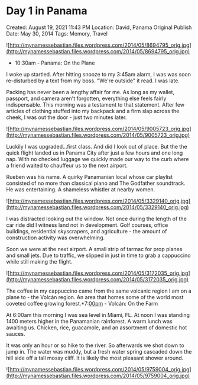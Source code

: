 # Day 1 in Panama

Created: August 19, 2021 11:43 PM
Location: David, Panama
Original Publish Date: May 30, 2014
Tags: Memory, Travel

![http://mynamessebastian.files.wordpress.com/2014/05/8694795_orig.jpg](http://mynamessebastian.files.wordpress.com/2014/05/8694795_orig.jpg)

- 10:30am - Panama: On the Plane

I woke up startled. After hitting snooze to my 3:45am alarm, I was was soon re-disturbed by a text from my boss. "We're outside" it read. I was late.

Packing has never been a lengthy affair for me. As long as my wallet, passport, and camera aren't forgotten, everything else feels fairly indispensable. This morning was a testament to that statement. After few articles of clothing stuffed into my backpack and a firm slap across the cheek, I was out the door - just two minutes later.

![http://mynamessebastian.files.wordpress.com/2014/05/9005723_orig.jpg](http://mynamessebastian.files.wordpress.com/2014/05/9005723_orig.jpg)

Luckily I was upgraded...first class. And did I look out of place. But the the quick flight landed us in Panama City after just a few hours and one long nap. With no checked luggage we quickly made our way to the curb where a friend waited to chauffeur us to the next airport.

Rueben was his name. A quirky Panamanian local whose car playlist consisted of no more than classical piano and The Godfather soundtrack. He was entertaining. A shameless whistler at nearby women.

![http://mynamessebastian.files.wordpress.com/2014/05/3329140_orig.jpg](http://mynamessebastian.files.wordpress.com/2014/05/3329140_orig.jpg)

I was distracted looking out the window. Not once during the length of the car ride did I witness land not in development. Golf courses, office buildings, residential skyscrapers, and agriculture - the amount of construction activity was overwhelming.

Soon we were at the next airport. A small strip of tarmac for prop planes and small jets. Due to traffic, we slipped in just in time to grab a cappuccino while still making the flight.

![http://mynamessebastian.files.wordpress.com/2014/05/3172035_orig.jpg](http://mynamessebastian.files.wordpress.com/2014/05/3172035_orig.jpg)

The coffee in my cappuccino came from the same volcanic region I am on a plane to - the Volcán region. An area that homes some of the world most coveted coffee growing forest.*7:[00pm](https://0.0.0.1/) - Volcán: On the Farm

At 6:00am this morning I was sea level in Miami, FL. At noon I was standing 1400 meters higher in the Panamanian rainforest. A warm lunch was awaiting us. Chicken, rice, guacamole, and an assortment of domestic hot sauces.

It was only an hour or so hike to the river. So afterwards we shot down to jump in. The water was muddy, but a fresh water spring cascaded down the hill side off a tall mossy cliff. It is likely the most pleasant shower around.

![http://mynamessebastian.files.wordpress.com/2014/05/9759004_orig.jpg](http://mynamessebastian.files.wordpress.com/2014/05/9759004_orig.jpg)